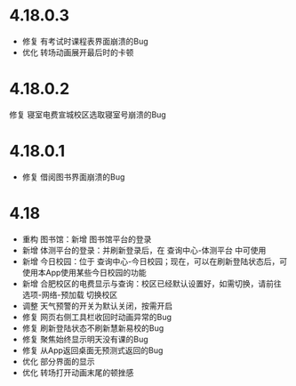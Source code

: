 # 4.18.0.3
- 修复 有考试时课程表界面崩溃的Bug
- 优化 转场动画展开最后时的卡顿
# 4.18.0.2
修复 寝室电费宣城校区选取寝室号崩溃的Bug
# 4.18.0.1
- 修复 借阅图书界面崩溃的Bug
# 4.18
- 重构 图书馆：新增 图书馆平台的登录 
- 新增 体测平台的登录：并刷新登录后，在 查询中心-体测平台 中可使用 
- 新增 今日校园：位于 查询中心-今日校园；现在，可以在刷新登陆状态后，可使用本App使用某些今日校园的功能 
- 新增 合肥校区的电费显示与查询：校区已经默认设置好，如需切换，请前往 选项-网络-预加载 切换校区 
- 调整 天气预警的开关为默认关闭，按需开启 
- 修复 网页右侧工具栏收回时动画异常的Bug 
- 修复 刷新登陆状态不刷新慧新易校的Bug 
- 修复 聚焦始终显示明天没有课的Bug 
- 修复 从App返回桌面无预测式返回的Bug 
- 优化 部分界面的显示 
- 优化 转场打开动画末尾的顿挫感